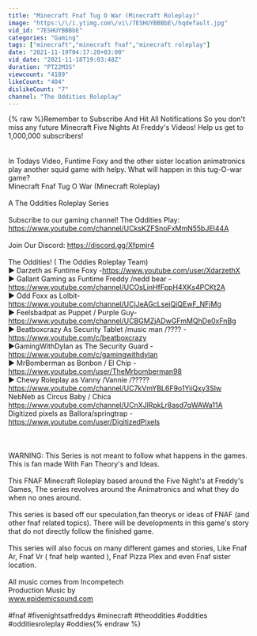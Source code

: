 ```yaml
---
title: "Minecraft Fnaf Tug O War (Minecraft Roleplay)"
image: "https:\/\/i.ytimg.com\/vi\/7ESHUYBBBbE\/hqdefault.jpg"
vid_id: "7ESHUYBBBbE"
categories: "Gaming"
tags: ["minecraft","minecraft fnaf","minecraft roleplay"]
date: "2021-11-19T04:17:20+03:00"
vid_date: "2021-11-18T19:03:48Z"
duration: "PT22M3S"
viewcount: "4189"
likeCount: "404"
dislikeCount: "7"
channel: "The Oddities Roleplay"
---
```

{% raw %}Remember to Subscribe And Hit All Notifications So you don't miss any future Minecraft Five Nights At Freddy's Videos! Help us get to 1,000,000 subscribers!<br /><br /><br />In Todays Video, Funtime Foxy and the other sister location animatronics play another squid game with helpy. What will happen in this tug-O-war game?<br />Minecraft Fnaf Tug O War (Minecraft Roleplay)<br /><br />A The Oddities Roleplay Series<br /><br />Subscribe to our gaming channel! The Oddities Play: <a rel="nofollow" target="blank" href="https://www.youtube.com/channel/UCksKZFSnoFxMmN55bJEI44A">https://www.youtube.com/channel/UCksKZFSnoFxMmN55bJEI44A</a><br /><br />Join Our Discord: <a rel="nofollow" target="blank" href="https://discord.gg/Xfpmjr4">https://discord.gg/Xfpmjr4</a><br /><br />The Oddities! ( The Oddies Roleplay Team)<br />► Darzeth as Funtime Foxy -<a rel="nofollow" target="blank" href="https://www.youtube.com/user/XdarzethX">https://www.youtube.com/user/XdarzethX</a><br />► Gallant Gaming as Funtime Freddy /nedd bear  -<br /><a rel="nofollow" target="blank" href="https://www.youtube.com/channel/UCOsLinHfFppH4XKs4PCKt2A">https://www.youtube.com/channel/UCOsLinHfFppH4XKs4PCKt2A</a><br />► Odd Foxx as Lolbit-<br /><a rel="nofollow" target="blank" href="https://www.youtube.com/channel/UCjJeAGcLsejQiQEwF_NFjMg">https://www.youtube.com/channel/UCjJeAGcLsejQiQEwF_NFjMg</a><br />► Feelsbadpat as Puppet / Purple Guy-<br /><a rel="nofollow" target="blank" href="https://www.youtube.com/channel/UCBGMZjADwGFmMQhDe0xFnBg">https://www.youtube.com/channel/UCBGMZjADwGFmMQhDe0xFnBg</a><br />► Beatboxcrazy As Security Tablet /music man /???? -<br /><a rel="nofollow" target="blank" href="https://www.youtube.com/c/beatboxcrazy">https://www.youtube.com/c/beatboxcrazy</a><br />►GamingWithDylan as The Security Guard -<a rel="nofollow" target="blank" href="https://www.youtube.com/c/gamingwithdylan">https://www.youtube.com/c/gamingwithdylan</a><br />► MrBomberman as  Bonbon / El Chip  -<br /><a rel="nofollow" target="blank" href="https://www.youtube.com/user/TheMrbomberman98">https://www.youtube.com/user/TheMrbomberman98</a><br />► Chewy Roleplay as Vanny /Vannie /?????<br /><a rel="nofollow" target="blank" href="https://www.youtube.com/channel/UC7kVmYBL6F9o1YiiQxy3Slw">https://www.youtube.com/channel/UC7kVmYBL6F9o1YiiQxy3Slw</a><br />NebNeb as Circus Baby / Chica<br /><a rel="nofollow" target="blank" href="https://www.youtube.com/channel/UCnXJlRpkLr8asd7qWAWa11A">https://www.youtube.com/channel/UCnXJlRpkLr8asd7qWAWa11A</a><br />Digitized pixels as Ballora/springtrap - <br /><a rel="nofollow" target="blank" href="https://www.youtube.com/user/DigitizedPixels">https://www.youtube.com/user/DigitizedPixels</a><br /><br /><br /><br />WARNING: This Series is not meant to follow what happens in the games. This is fan made With Fan Theory's and Ideas. <br /><br />This FNAF Minecraft Roleplay based around the  Five Night's at Freddy's Games, The series revolves around the Animatronics and what they do when no ones around.<br /><br />This series is based off our speculation,fan theorys or ideas of FNAF (and other fnaf related topics). There will be developments in this game's story that do not directly follow the finished game. <br /><br />This series will also focus on many different games and stories, Like Fnaf Ar, Fnaf Vr ( fnaf help wanted ), Fnaf Pizza Plex and even Fnaf sister location.<br /><br />All music comes from Incompetech<br />Production Music by <br />www.epidemicsound.com<br /><br />#fnaf #fivenightsatfreddys #minecraft #theoddities #oddities #odditiesroleplay #oddies{% endraw %}
